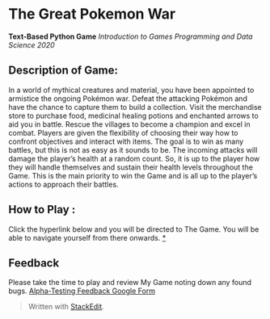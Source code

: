 # The Great **Pokemon War**
**Text-Based Python Game**
*Introduction to Games Programming and Data Science 2020*

## Description of Game:
In a world of mythical creatures and material, you have been appointed to armistice the ongoing Pokémon war. Defeat the attacking Pokémon and have the chance to capture them to build a collection. Visit the merchandise store to purchase food, medicinal healing potions and enchanted arrows to aid you in battle. Rescue the villages to become a champion and excel in combat. Players are given the flexibility of choosing their way how to confront objectives and interact with items. The goal is to win as many battles, but this is not as easy as it sounds to be. The incoming attacks will damage the player’s health at a random count. So, it is up to the player how they will handle themselves and sustain their health levels throughout the Game. This is the main priority to win the Game and is all up to the player’s actions to approach their battles.

## How to Play :
Click the hyperlink below and you will be directed to The Game. You will be able to navigate yourself from there onwards.
[*](my_game.exe)

## Feedback
Please take the time to play and review My Game noting down any found bugs.
[Alpha-Testing Feedback Google Form](https://docs.google.com/forms/d/e/1FAIpQLSeRX5dvitdZkNRy79QbCaWeljJnYV1OfLi08zfIIJDOGpxb0g/viewform?usp=sf_link)


>Written with [StackEdit](https://stackedit.io/).

<!--stackedit_data:
eyJoaXN0b3J5IjpbMTc3ODk3OTkyM119
-->